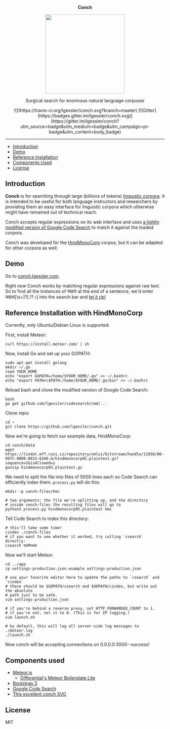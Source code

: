 <p align="center">
  <b>Conch</b>
</p>

<p align="center">
  <img src="https://cdn.rawgit.com/lgessler/conch/master/app/public/conch.svg" 
        height="250" width="auto"></img>
</p>

<p align="center">
  Surgical search for enormous natural language corpuses
</p>

<p align="center">
  ![](https://travis-ci.org/lgessler/conch.svg?branch=master)
  [![Gitter](https://badges.gitter.im/lgessler/conch.svg)](https://gitter.im/lgessler/conch?utm_source=badge&utm_medium=badge&utm_campaign=pr-badge&utm_content=body_badge)
</p>

-----------------------

* <a href="#intro">Introduction</a>
* <a href="#demo">Demo</a>
* <a href="#install">Reference Installation</a>
* <a href="#components">Components Used</a>
* <a href="#license">License</a>

<a name="intro"></a>
Introduction
------------
**Conch**  is for searching through large
(billions of tokens) [linguistic corpora](https://en.wikipedia.org/wiki/Corpus_linguistics).
It is intended to be useful for both language instructors and researchers by
providing them an easy interface for linguistic corpora which otherwise
might have remained out of technical reach.

Conch accepts regular expressions on its web interface and uses [a lightly modified version of Google Code Search](https://github.com/lgessler/codesearch) to match it against the loaded corpora.

Conch was developed for the 
[HindMonoCorp](https://lindat.mff.cuni.cz/repository/xmlui/handle/11858/00-097C-0000-0023-6260-A)
corpus, but it can be adapted for other corpora as well.

<a name="demo"></a>
Demo
----

Go to [conch.lgessler.com](http://conch.lgessler.com). 

Right now Conch works by matching regular expressions against raw text. So to find all the instances of चाहता at the end of a sentence, we'd enter चाहता[\s+]?[.!?।] into the search bar and [let it rip!](http://conch.lgessler.com/search/%E0%A4%9A%E0%A4%BE%E0%A4%B9%E0%A4%A4%E0%A4%BE%5B%5Cs%2B%5D%3F%5B.!%3F%E0%A5%A4%5D)

<a name="install"></a>
Reference Installation with HindMonoCorp 
----------------------------------------

Currently, only Ubuntu/Debian Linux is supported. 

First, install Meteor:

    curl https://install.meteor.com/ | sh

Now, install Go and set up your GOPATH:
    
    sudo apt-get install golang
    mkdir ~/.go
    read YOUR_HOME
    echo "export GOPATH=/home/$YOUR_HOME/.go" >> ~/.bashrc
    echo "export PATH=\$PATH:/home/$YOUR_HOME/.go/bin" >> ~/.bashrc

Reload bash and clone the modified version of Google Code Search:

    bash
    go get github.com/lgessler/codesearch/cmd/...

Clone repo:

    cd ~
    git clone https://github.com/lgessler/conch.git

Now we're going to fetch our example data, HindMonoCorp:

    cd conch/data
    wget https://lindat.mff.cuni.cz/repository/xmlui/bitstream/handle/11858/00-097C-0000-0023-6260-A/hindmonocorp05.plaintext.gz?sequence=2&isAllowed=y
    gunzip hindmonocorp05.plaintext.gz

We need to split the file into files of 5000 lines each so Code Search can efficiently index them. `process.py` will do this:

    mkdir -p conch-files/hmc

    # two arguments: the file we're splitting up, and the directory
    # inside conch-files the resulting files will go to
    python3 process.py hindmonocorp05.plaintext hmc

Tell Code Search to index this directory:

    # this'll take some time!
    cindex ./conch-files
    # if you want to see whether it worked, try calling `csearch` directly:
    csearch स्वामिभक्त

Now we'll start Meteor. 

    cd ../app
    cp settings-production.json.example settings-production.json

    # use your favorite editor here to update the paths to `csearch` and `cindex`
    # these should be $GOPATH/csearch and $GOPATH/cindex, but write out the absolute
    # path just to be safe.
    vim settings-production.json
    
    # if you're behind a reverse proxy, set HTTP_FORWARDED_COUNT to 1. 
    # if you're not, set it to 0. (This is for IP logging.)
    vim launch.sh

    # by default, this will log all server-side log messages to ./meteor.log
    ./launch.sh

Now conch will be accepting connections on 0.0.0.0:3000--success!

<a name="components"></a>
Components used 
---------------

* [Meteor.js](https://www.meteor.com)
    * [Differential's Meteor Boilerplate Lite](https://github.com/Differential/meteor-boilerplate-lite)
* [Bootstrap 3](http://getbootstrap.com/)
* [Google Code Search](https://github.com/google/codesearch) 
* [This excellent conch SVG](https://openclipart.org/detail/30709/conch)

<a name="license"></a>
License
-------

MIT 
